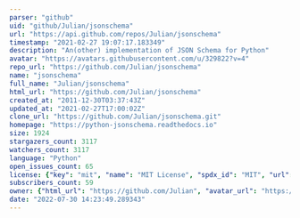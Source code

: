 ```yaml
---
parser: "github"
uid: "github/Julian/jsonschema"
url: "https://api.github.com/repos/Julian/jsonschema"
timestamp: "2021-02-27 19:07:17.183349"
description: "An(other) implementation of JSON Schema for Python"
avatar: "https://avatars.githubusercontent.com/u/329822?v=4"
repo_url: "https://github.com/Julian/jsonschema"
name: "jsonschema"
full_name: "Julian/jsonschema"
html_url: "https://github.com/Julian/jsonschema"
created_at: "2011-12-30T03:37:43Z"
updated_at: "2021-02-27T17:00:02Z"
clone_url: "https://github.com/Julian/jsonschema.git"
homepage: "https://python-jsonschema.readthedocs.io"
size: 1924
stargazers_count: 3117
watchers_count: 3117
language: "Python"
open_issues_count: 65
license: {"key": "mit", "name": "MIT License", "spdx_id": "MIT", "url": "https://api.github.com/licenses/mit", "node_id": "MDc6TGljZW5zZTEz"}
subscribers_count: 59
owner: {"html_url": "https://github.com/Julian", "avatar_url": "https://avatars.githubusercontent.com/u/329822?v=4", "login": "Julian", "type": "User"}
date: "2022-07-30 14:23:49.289343"
---
```

